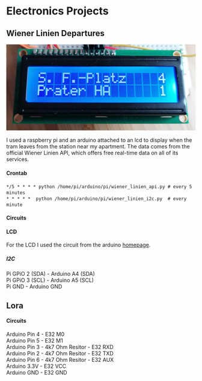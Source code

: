 # Electronics Projects
## Wiener Linien Departures
![Title Image](https://github.com/gue-ni/electronics/blob/master/docs/img/img_2.jpg?raw=true)

I used a raspberry pi and an arduino attached to an lcd to display when the tram leaves from the station near my apartment. The data comes from the official Wiener Linien API, which offers free 
real-time data on all of its services.

#### Crontab
```
*/5 * * * * python /home/pi/arduino/pi/wiener_linien_api.py # every 5 minutes
* * * * *  python /home/pi/arduino/pi/wiener_linien_i2c.py  # every minute
```
#### Circuits

#### LCD 
For the LCD I used the circuit from the arduino [homepage](https://www.arduino.cc/en/Tutorial/HelloWorld).

##### I2C
Pi GPiO 2 (SDA) - Arduino A4 (SDA)   
Pi GPiO 3 (SCL) - Arduino A5 (SCL)  
Pi GND 		- Arduino GND  

## Lora
#### Circuits
Arduino Pin 4 - E32 M0  
Arduino Pin 5 - E32 M1  
Arduino Pin 3 - 4k7 Ohm Resitor - E32 RXD  
Arduino Pin 2 - 4k7 Ohm Resitor - E32 TXD  
Arduino Pin 6 - 4k7 Ohm Resitor - E32 AUX  
Arduino 3.3V - E32 VCC   
Arduino GND - E32 GND  

